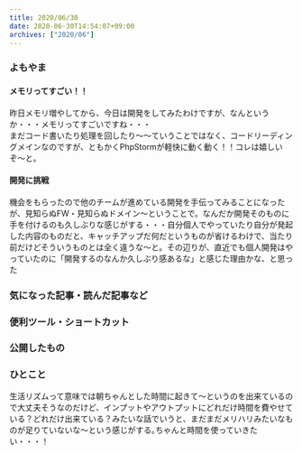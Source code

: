 ```yaml
---
title: 2020/06/30
date: 2020-06-30T14:54:07+09:00
archives: ["2020/06"]
---
```

### よもやま
#### メモリってすごい！！
昨日メモリ増やしてから、今日は開発をしてみたわけですが、なんというか・・・メモリってすごいですね・・・  
まだコード書いたり処理を回したり〜〜ていうことではなく、コードリーディングメインなのですが、ともかくPhpStormが軽快に動く動く！！コレは嬉しいぞ〜と。

#### 開発に挑戦
機会をもらったので他のチームが進めている開発を手伝ってみることになったが、見知らぬFW・見知らぬドメイン〜ということで。なんだか開発そのものに手を付けるのも久しぶりな感じがする・・・自分個人でやっていたり自分が発起した内容のものだと、キャッチアップだ何だというものが省けるわけで、当たり前だけどそういうものとは全く違うな〜と。その辺りが、直近でも個人開発はやっていたのに「開発するのなんか久しぶり感あるな」と感じた理由かな、と思った

### 気になった記事・読んだ記事など

### 便利ツール・ショートカット

### 公開したもの

### ひとこと
生活リズムって意味では朝ちゃんとした時間に起きて〜というのを出来ているので大丈夫そうなのだけど、インプットやアウトプットにどれだけ時間を費やせている？どれだけ出来ている？みたいな話でいうと、まだまだメリハリみたいなものが足りていないな〜という感じがする｡ちゃんと時間を使っていきたい・・・！